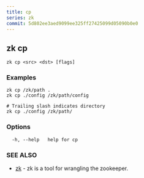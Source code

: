 ```yaml
---
title: cp
series: zk
commit: 5d802ee3aed9099ee325ff27425099d05090b0e0
---
```

## zk cp



```
zk cp <src> <dst> [flags]
```

### Examples

```
zk cp /zk/path .
zk cp ./config /zk/path/config

# Trailing slash indicates directory
zk cp ./config /zk/path/
```

### Options

```
  -h, --help   help for cp
```

### SEE ALSO

* [zk](../)	 - zk is a tool for wrangling the zookeeper.

